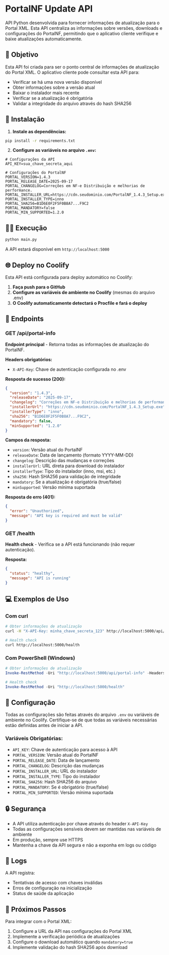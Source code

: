 # PortalNF Update API

API Python desenvolvida para fornecer informações de atualização para o Portal XML. Esta API centraliza as informações sobre versões, downloads e configurações do PortalNF, permitindo que o aplicativo cliente verifique e baixe atualizações automaticamente.

## 🎯 Objetivo

Esta API foi criada para ser o ponto central de informações de atualização do Portal XML. O aplicativo cliente pode consultar esta API para:

- Verificar se há uma nova versão disponível
- Obter informações sobre a versão atual
- Baixar o instalador mais recente
- Verificar se a atualização é obrigatória
- Validar a integridade do arquivo através do hash SHA256

## 🚀 Instalação

1. **Instale as dependências:**
```bash
pip install -r requirements.txt
```

2. **Configure as variáveis no arquivo `.env`:**
```env
# Configurações da API
API_KEY=sua_chave_secreta_aqui

# Configurações do PortalNF
PORTAL_VERSION=1.4.3
PORTAL_RELEASE_DATE=2025-09-17
PORTAL_CHANGELOG=Correções em NF-e Distribuição e melhorias de performance.
PORTAL_INSTALLER_URL=https://cdn.seudominio.com/PortalNF_1.4.3_Setup.exe
PORTAL_INSTALLER_TYPE=inno
PORTAL_SHA256=B1D6E0F2F5F0B8A7...F9C2
PORTAL_MANDATORY=false
PORTAL_MIN_SUPPORTED=1.2.0
```

## 🏃‍♂️ Execução

```bash
python main.py
```

A API estará disponível em `http://localhost:5000`

## 🌐 Deploy no Coolify

Esta API está configurada para deploy automático no Coolify:

1. **Faça push para o GitHub**
2. **Configure as variáveis de ambiente no Coolify** (mesmas do arquivo .env)
3. **O Coolify automaticamente detectará o Procfile e fará o deploy**

## 📡 Endpoints

### GET /api/portal-info
**Endpoint principal** - Retorna todas as informações de atualização do PortalNF.

**Headers obrigatórios:**
- `X-API-Key`: Chave de autenticação configurada no .env

**Resposta de sucesso (200):**
```json
{
  "version": "1.4.3",
  "releaseDate": "2025-09-17",
  "changelog": "Correções em NF-e Distribuição e melhorias de performance.",
  "installerUrl": "https://cdn.seudominio.com/PortalNF_1.4.3_Setup.exe",
  "installerType": "inno",
  "sha256": "B1D6E0F2F5F0B8A7...F9C2",
  "mandatory": false,
  "minSupported": "1.2.0"
}
```

**Campos da resposta:**
- `version`: Versão atual do PortalNF
- `releaseDate`: Data de lançamento (formato YYYY-MM-DD)
- `changelog`: Descrição das mudanças e correções
- `installerUrl`: URL direta para download do instalador
- `installerType`: Tipo do instalador (inno, msi, etc.)
- `sha256`: Hash SHA256 para validação de integridade
- `mandatory`: Se a atualização é obrigatória (true/false)
- `minSupported`: Versão mínima suportada

**Resposta de erro (401):**
```json
{
  "error": "Unauthorized",
  "message": "API key is required and must be valid"
}
```

### GET /health
**Health check** - Verifica se a API está funcionando (não requer autenticação).

**Resposta:**
```json
{
  "status": "healthy",
  "message": "API is running"
}
```

## 💻 Exemplos de Uso

### Com curl
```bash
# Obter informações de atualização
curl -H "X-API-Key: minha_chave_secreta_123" http://localhost:5000/api/portal-info

# Health check
curl http://localhost:5000/health
```

### Com PowerShell (Windows)
```powershell
# Obter informações de atualização
Invoke-RestMethod -Uri "http://localhost:5000/api/portal-info" -Headers @{"X-API-Key"="minha_chave_secreta_123"}

# Health check
Invoke-RestMethod -Uri "http://localhost:5000/health"
```

## 🔧 Configuração

Todas as configurações são feitas através do arquivo `.env` ou variáveis de ambiente no Coolify. Certifique-se de que todas as variáveis necessárias estão definidas antes de iniciar a API.

### Variáveis Obrigatórias:
- `API_KEY`: Chave de autenticação para acesso à API
- `PORTAL_VERSION`: Versão atual do PortalNF
- `PORTAL_RELEASE_DATE`: Data de lançamento
- `PORTAL_CHANGELOG`: Descrição das mudanças
- `PORTAL_INSTALLER_URL`: URL do instalador
- `PORTAL_INSTALLER_TYPE`: Tipo do instalador
- `PORTAL_SHA256`: Hash SHA256 do arquivo
- `PORTAL_MANDATORY`: Se é obrigatório (true/false)
- `PORTAL_MIN_SUPPORTED`: Versão mínima suportada

## 🔒 Segurança

- A API utiliza autenticação por chave através do header `X-API-Key`
- Todas as configurações sensíveis devem ser mantidas nas variáveis de ambiente
- Em produção, sempre use HTTPS
- Mantenha a chave da API segura e não a exponha em logs ou código

## 📝 Logs

A API registra:
- Tentativas de acesso com chaves inválidas
- Erros de configuração na inicialização
- Status de saúde da aplicação

## 🚀 Próximos Passos

Para integrar com o Portal XML:
1. Configure a URL da API nas configurações do Portal XML
2. Implemente a verificação periódica de atualizações
3. Configure o download automático quando `mandatory=true`
4. Implemente validação do hash SHA256 após download
